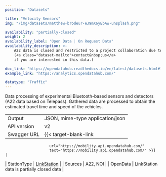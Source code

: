 ```yaml
---
position: "Datasets"

title: "Velocity Sensors"
img: "/img/datasets/matthew-brodeur-eJ9mX6yEbAw-unsplash.png"

availability: "partially-closed"
weight: 2
availability_label: "Open Data | On Request Data"
availability_description: >-
    A22 data is closed and restricted to a project collaboration due to expert knowledge required
    (<a class="dataset-mailto">contact&nbsp;us</a>
    if you are interested in this data.)

doc_link: "https://opendatahub.readthedocs.io/en/latest/datasets.html#linkstation-dataset"
example_link: "https://analytics.opendatahub.com/"

datatype: "Traffic"
---
```


Data processing of experimental Bluetooth-based sensors and detectors (A22 data based on Telepass). Gathered data are processed to obtain the estimated travel time and speed of the vehicles.

|             |                                                                           |
| :---------- | ------------------------------------------------------------------------- |
| Output      | JSON, mime-type application/json                                          |
| API version | v2                                                                        |
| Swagger URL | {{< target-blank-link
                        url="https://mobility.api.opendatahub.com/"
                        text="https://mobility.api.opendatahub.com/" >}}                                   |
| StationType | [LinkStation](https://mobility.api.opendatahub.com/v2/flat/LinkStation) |
| Sources     | A22, NOI                                                                     |
| OpenData    | LinkStation data is partially closed data                                |
